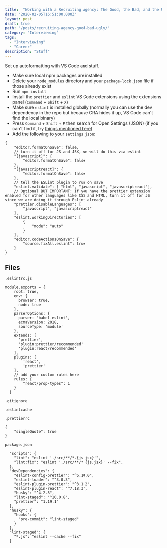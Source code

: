 ```yaml
---
title:  "Working with a Recruiting Agency: The Good, the Bad, and the Ugly"
date: "2020-02-05T16:51:00.000Z"
layout: post
draft: true
path: "/posts/recruiting-agency-good-bad-ugly/"
category: "Interviewing"
tags:
  - "Interviewing"
  - "Career"
description: "Stuff"
---
```


Set up autoformatting with VS Code and stuff.

- Make sure local npm packages are installed
 - Delete your `node_modules` directory and your `package-lock.json` file if those already exist
 - Run `npm install`
- Install the `prettier` and `eslint` VS Code extensions using the extensions panel (`Command` + `Shift` + `X`)
- Make sure `eslint` is installed globally (normally you can use the dev dependency in the repo but because CRA hides it up, VS Code can't find the local binary)
- Press `Command` + `Shift` + `P` then search for Open Settings (JSON) (if you can't find it, try [things mentioned here](https://stackoverflow.com/questions/54785520/vs-code-how-to-open-json-settings-with-defaults))
- Add the following to your `settings.json`:

```
{
    "editor.formatOnSave": false,
    // turn it off for JS and JSX, we will do this via eslint
    "[javascript]": {
        "editor.formatOnSave": false
    },
    "[javascriptreact]": {
        "editor.formatOnSave": false
    },
    // tell the ESLint plugin to run on save
    "eslint.validate": [ "html", "javascript", "javascriptreact"],
    // Optional BUT IMPORTANT: If you have the prettier extension enabled for other languages like CSS and HTML, turn it off for JS since we are doing it through Eslint already
    "prettier.disableLanguages": [
        "javascript", "javascriptreact"
    ],
    "eslint.workingDirectories": [
        {
            "mode": "auto"
        }
    ],
    "editor.codeActionsOnSave": {
        "source.fixAll.eslint": true
    }
}
```

## Files
`.eslintrc.js`

```
module.exports = {
    root: true,
    env: {
      browser: true,
      node: true
    },
    parserOptions: {
      parser: 'babel-eslint',
      ecmaVersion: 2018,
      sourceType: 'module'
    },
    extends: [
      'prettier',
      'plugin:prettier/recommended',
      'plugin:react/recommended'
    ],
    plugins: [
        'react',
        'prettier'
    ],
    // add your custom rules here
    rules: {
        "react/prop-types": 1
    }
  }
```
`.gitignore`
```
.eslintcache
```

`.prettierrc`
```
{
    "singleQuote": true
}
```

`package.json`
```
  "scripts": {
    "lint": "eslint './src/**/*.{js,jsx}'",
    "lint:fix": "eslint './src/**/*.{js,jsx}' --fix",
  },
  "devDependencies": {
    "eslint-config-prettier": "^6.10.0",
    "eslint-loader": "^3.0.3",
    "eslint-plugin-prettier": "^3.1.2",
    "eslint-plugin-react": "^7.18.3",
    "husky": "^4.2.3",
    "lint-staged": "^10.0.8",
    "prettier": "1.19.1"
  },
  "husky": {
    "hooks": {
      "pre-commit": "lint-staged"
    }
  },
  "lint-staged": {
    "*.js": "eslint --cache --fix"
  }
```